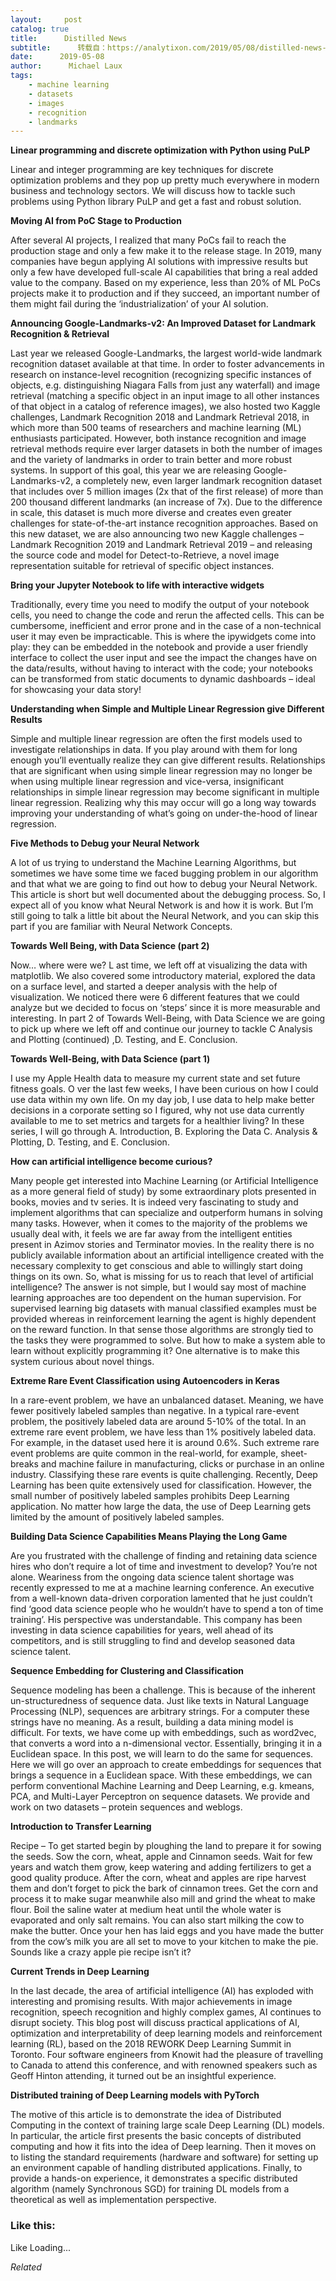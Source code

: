 ```yaml
---
layout:     post
catalog: true
title:      Distilled News
subtitle:      转载自：https://analytixon.com/2019/05/08/distilled-news-1058/
date:      2019-05-08
author:      Michael Laux
tags:
    - machine learning
    - datasets
    - images
    - recognition
    - landmarks
---
```


**Linear programming and discrete optimization with Python using PuLP**

Linear and integer programming are key techniques for discrete optimization problems and they pop up pretty much everywhere in modern business and technology sectors. We will discuss how to tackle such problems using Python library PuLP and get a fast and robust solution.

**Moving AI from PoC Stage to Production**

After several AI projects, I realized that many PoCs fail to reach the production stage and only a few make it to the release stage. In 2019, many companies have begun applying AI solutions with impressive results but only a few have developed full-scale AI capabilities that bring a real added value to the company. Based on my experience, less than 20% of ML PoCs projects make it to production and if they succeed, an important number of them might fail during the ‘industrialization’ of your AI solution.

**Announcing Google-Landmarks-v2: An Improved Dataset for Landmark Recognition & Retrieval**

Last year we released Google-Landmarks, the largest world-wide landmark recognition dataset available at that time. In order to foster advancements in research on instance-level recognition (recognizing specific instances of objects, e.g. distinguishing Niagara Falls from just any waterfall) and image retrieval (matching a specific object in an input image to all other instances of that object in a catalog of reference images), we also hosted two Kaggle challenges, Landmark Recognition 2018 and Landmark Retrieval 2018, in which more than 500 teams of researchers and machine learning (ML) enthusiasts participated. However, both instance recognition and image retrieval methods require ever larger datasets in both the number of images and the variety of landmarks in order to train better and more robust systems. In support of this goal, this year we are releasing Google-Landmarks-v2, a completely new, even larger landmark recognition dataset that includes over 5 million images (2x that of the first release) of more than 200 thousand different landmarks (an increase of 7x). Due to the difference in scale, this dataset is much more diverse and creates even greater challenges for state-of-the-art instance recognition approaches. Based on this new dataset, we are also announcing two new Kaggle challenges – Landmark Recognition 2019 and Landmark Retrieval 2019 – and releasing the source code and model for Detect-to-Retrieve, a novel image representation suitable for retrieval of specific object instances.

**Bring your Jupyter Notebook to life with interactive widgets**

Traditionally, every time you need to modify the output of your notebook cells, you need to change the code and rerun the affected cells. This can be cumbersome, inefficient and error prone and in the case of a non-technical user it may even be impracticable. This is where the ipywidgets come into play: they can be embedded in the notebook and provide a user friendly interface to collect the user input and see the impact the changes have on the data/results, without having to interact with the code; your notebooks can be transformed from static documents to dynamic dashboards – ideal for showcasing your data story!

**Understanding when Simple and Multiple Linear Regression give Different Results**

Simple and multiple linear regression are often the first models used to investigate relationships in data. If you play around with them for long enough you’ll eventually realize they can give different results. Relationships that are significant when using simple linear regression may no longer be when using multiple linear regression and vice-versa, insignificant relationships in simple linear regression may become significant in multiple linear regression. Realizing why this may occur will go a long way towards improving your understanding of what’s going on under-the-hood of linear regression.

**Five Methods to Debug your Neural Network**

A lot of us trying to understand the Machine Learning Algorithms, but sometimes we have some time we faced bugging problem in our algorithm and that what we are going to find out how to debug your Neural Network. This article is short but well documented about the debugging process. So, I expect all of you know what Neural Network is and how it is work. But I’m still going to talk a little bit about the Neural Network, and you can skip this part if you are familiar with Neural Network Concepts.

**Towards Well Being, with Data Science (part 2)**

Now… where were we? L ast time, we left off at visualizing the data with matplotlib. We also covered some introductory material, explored the data on a surface level, and started a deeper analysis with the help of visualization. We noticed there were 6 different features that we could analyze but we decided to focus on ‘steps’ since it is more measurable and interesting. In part 2 of Towards Well-Being, with Data Science we are going to pick up where we left off and continue our journey to tackle C Analysis and Plotting (continued) ,D. Testing, and E. Conclusion.

**Towards Well-Being, with Data Science (part 1)**

I use my Apple Health data to measure my current state and set future fitness goals. O ver the last few weeks, I have been curious on how I could use data within my own life. On my day job, I use data to help make better decisions in a corporate setting so I figured, why not use data currently available to me to set metrics and targets for a healthier living? In these series, I will go through A. Introduction, B. Exploring the Data C. Analysis & Plotting, D. Testing, and E. Conclusion.

**How can artificial intelligence become curious?**

Many people get interested into Machine Learning (or Artificial Intelligence as a more general field of study) by some extraordinary plots presented in books, movies and tv series. It is indeed very fascinating to study and implement algorithms that can specialize and outperform humans in solving many tasks. However, when it comes to the majority of the problems we usually deal with, it feels we are far away from the intelligent entities present in Azimov stories and Terminator movies. In the reality there is no publicly available information about an artificial intelligence created with the necessary complexity to get conscious and able to willingly start doing things on its own. So, what is missing for us to reach that level of artificial intelligence? The answer is not simple, but I would say most of machine learning approaches are too dependent on the human supervision. For supervised learning big datasets with manual classified examples must be provided whereas in reinforcement learning the agent is highly dependent on the reward function. In that sense those algorithms are strongly tied to the tasks they were programmed to solve. But how to make a system able to learn without explicitly programming it? One alternative is to make this system curious about novel things.

**Extreme Rare Event Classification using Autoencoders in Keras**

In a rare-event problem, we have an unbalanced dataset. Meaning, we have fewer positively labeled samples than negative. In a typical rare-event problem, the positively labeled data are around 5-10% of the total. In an extreme rare event problem, we have less than 1% positively labeled data. For example, in the dataset used here it is around 0.6%. Such extreme rare event problems are quite common in the real-world, for example, sheet-breaks and machine failure in manufacturing, clicks or purchase in an online industry. Classifying these rare events is quite challenging. Recently, Deep Learning has been quite extensively used for classification. However, the small number of positively labeled samples prohibits Deep Learning application. No matter how large the data, the use of Deep Learning gets limited by the amount of positively labeled samples.

**Building Data Science Capabilities Means Playing the Long Game**

Are you frustrated with the challenge of finding and retaining data science hires who don’t require a lot of time and investment to develop? You’re not alone. Weariness from the ongoing data science talent shortage was recently expressed to me at a machine learning conference. An executive from a well-known data-driven corporation lamented that he just couldn’t find ‘good data science people who he wouldn’t have to spend a ton of time training’. His perspective was understandable. This company has been investing in data science capabilities for years, well ahead of its competitors, and is still struggling to find and develop seasoned data science talent.

**Sequence Embedding for Clustering and Classification**

Sequence modeling has been a challenge. This is because of the inherent un-structuredness of sequence data. Just like texts in Natural Language Processing (NLP), sequences are arbitrary strings. For a computer these strings have no meaning. As a result, building a data mining model is difficult. For texts, we have come up with embeddings, such as word2vec, that converts a word into a n-dimensional vector. Essentially, bringing it in a Euclidean space. In this post, we will learn to do the same for sequences. Here we will go over an approach to create embeddings for sequences that brings a sequence in a Euclidean space. With these embeddings, we can perform conventional Machine Learning and Deep Learning, e.g. kmeans, PCA, and Multi-Layer Perceptron on sequence datasets. We provide and work on two datasets – protein sequences and weblogs.

**Introduction to Transfer Learning**

Recipe – To get started begin by ploughing the land to prepare it for sowing the seeds. Sow the corn, wheat, apple and Cinnamon seeds. Wait for few years and watch them grow, keep watering and adding fertilizers to get a good quality produce. After the corn, wheat and apples are ripe harvest them and don’t forget to pick the bark of cinnamon trees. Get the corn and process it to make sugar meanwhile also mill and grind the wheat to make flour. Boil the saline water at medium heat until the whole water is evaporated and only salt remains. You can also start milking the cow to make the butter. Once your hen has laid eggs and you have made the butter from the cow’s milk you are all set to move to your kitchen to make the pie. Sounds like a crazy apple pie recipe isn’t it?

**Current Trends in Deep Learning**

In the last decade, the area of artificial intelligence (AI) has exploded with interesting and promising results. With major achievements in image recognition, speech recognition and highly complex games, AI continues to disrupt society. This blog post will discuss practical applications of AI, optimization and interpretability of deep learning models and reinforcement learning (RL), based on the 2018 REWORK Deep Learning Summit in Toronto. Four software engineers from Knowit had the pleasure of travelling to Canada to attend this conference, and with renowned speakers such as Geoff Hinton attending, it turned out be an insightful experience.

**Distributed training of Deep Learning models with PyTorch**

The motive of this article is to demonstrate the idea of Distributed Computing in the context of training large scale Deep Learning (DL) models. In particular, the article first presents the basic concepts of distributed computing and how it fits into the idea of Deep learning. Then it moves on to listing the standard requirements (hardware and software) for setting up an environment capable of handling distributed applications. Finally, to provide a hands-on experience, it demonstrates a specific distributed algorithm (namely Synchronous SGD) for training DL models from a theoretical as well as implementation perspective.





### Like this:

Like Loading...


*Related*


